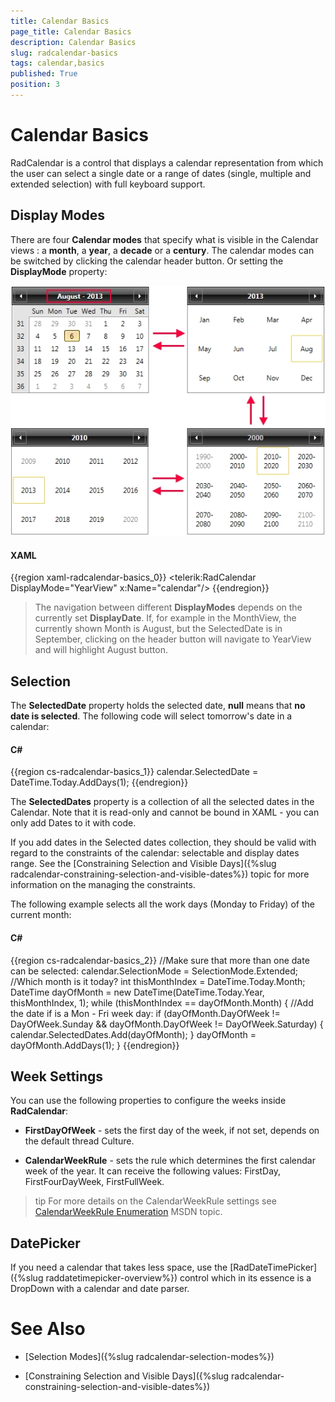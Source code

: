 ```yaml
---
title: Calendar Basics
page_title: Calendar Basics
description: Calendar Basics
slug: radcalendar-basics
tags: calendar,basics
published: True
position: 3
---
```


# Calendar Basics

RadCalendar is a control that displays a calendar representation from which the user can select a single date or a range of dates (single, multiple and extended selection) with full keyboard support.

## Display Modes

There are four __Calendar modes__ that specify what is visible in the Calendar views : a __month__, a __year__, a __decade__ or a __century__. The calendar modes can be switched by clicking the calendar header button. Or setting the __DisplayMode__ property: 

![](images/calendar_displayModes.png)

#### __XAML__

{{region xaml-radcalendar-basics_0}}
	<telerik:RadCalendar DisplayMode="YearView" x:Name="calendar"/>
{{endregion}}

>The navigation between different __DisplayModes__ depends on the currently set __DisplayDate__. If, for example in the MonthView, the currently shown Month is August, but the SelectedDate is in September, clicking on the header button will navigate to YearView and will highlight August button.

## Selection

The __SelectedDate__ property holds the selected date, __null__ means that __no date is selected__. The following code will select tomorrow's date in a calendar:

#### __C#__

{{region cs-radcalendar-basics_1}}
	calendar.SelectedDate = DateTime.Today.AddDays(1);
{{endregion}}

The __SelectedDates__ property is a collection of all the selected dates in the Calendar. Note that it is read-only and cannot be bound in XAML - you can only add Dates to it with code.

If you add dates in the Selected dates collection, they should be valid with regard to the constraints of the calendar: selectable and display dates range. See the [Constraining Selection and Visible Days]({%slug radcalendar-constraining-selection-and-visible-dates%}) topic for more information on the managing the constraints.

The following example selects all the work days (Monday to Friday) of the current month:

#### __C#__

{{region cs-radcalendar-basics_2}}
	//Make sure that more than one date can be selected:
	calendar.SelectionMode = SelectionMode.Extended;
	//Which month is it today?
	int thisMonthIndex = DateTime.Today.Month;
	DateTime dayOfMonth = new DateTime(DateTime.Today.Year, thisMonthIndex, 1);
	while (thisMonthIndex == dayOfMonth.Month)
	{
	    //Add the date if is a Mon - Fri week day:
	    if (dayOfMonth.DayOfWeek != DayOfWeek.Sunday && dayOfMonth.DayOfWeek != DayOfWeek.Saturday)
	    {
	        calendar.SelectedDates.Add(dayOfMonth);
	    }
	    dayOfMonth = dayOfMonth.AddDays(1);
	}
{{endregion}}

## Week Settings

You can use the following properties to configure the weeks inside __RadCalendar__:

 * __FirstDayOfWeek__ - sets the first day of the week, if not set, depends on the default thread Culture.
 
 * __CalendarWeekRule__  - sets the rule which determines the first calendar week of the year. It can receive the following values: FirstDay, FirstFourDayWeek, FirstFullWeek.

 >tip For more details on the CalendarWeekRule settings see [CalendarWeekRule Enumeration](https://msdn.microsoft.com/en-us/library/system.globalization.calendarweekrule%28v=vs.110%29.aspx) MSDN topic.

## DatePicker

If you need a calendar that takes less space, use the [RadDateTimePicker]({%slug raddatetimepicker-overview%}) control which in its essence is a DropDown with a calendar and date parser.

# See Also

* [Selection Modes]({%slug radcalendar-selection-modes%})
 
* [Constraining Selection and Visible Days]({%slug radcalendar-constraining-selection-and-visible-dates%})